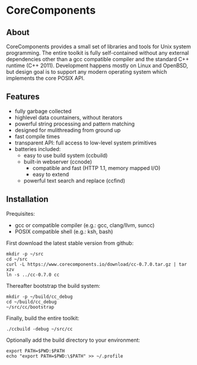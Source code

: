 CoreComponents
==============

About
-----

CoreComponents provides a small set of libraries and tools for Unix system programming.
The entire toolkit is fully self-contained without any external dependencies other than a gcc
compatible compiler and the standard C++ runtime (C++ 2011). Development happens mostly on Linux and
OpenBSD, but design goal is to support any modern operating system which implements the
core POSIX API.

Features
--------

 * fully garbage collected
 * highlevel data countainers, without iterators
 * powerful string processing and pattern matching
 * designed for mulithreading from ground up
 * fast compile times
 * transparent API: full access to low-level system primitives
 * batteries included:
   * easy to use build system (ccbuild)
   * built-in webserver (ccnode)
     * compatible and fast (HTTP 1.1, memory mapped I/O)
     * easy to extend
   * powerful text search and replace (ccfind)

Installation
------------

Prequisites:
 * gcc or compatible compiler (e.g.: gcc, clang/llvm, suncc)
 * POSIX compatible shell (e.g.: ksh, bash)

First download the latest stable version from github:
```
mkdir -p ~/src
cd ~/src
curl -L https://www.corecomponents.io/download/cc-0.7.0.tar.gz | tar xzv
ln -s ../cc-0.7.0 cc
```

Thereafter bootstrap the build system:
```
mkdir -p ~/build/cc_debug
cd ~/build/cc_debug
~/src/cc/bootstrap
```

Finally, build the entire toolkit:
```
./ccbuild -debug ~/src/cc
```

Optionally add the build directory to your environment:
```
export PATH=$PWD:$PATH
echo "export PATH=$PWD:\$PATH" >> ~/.profile
```
